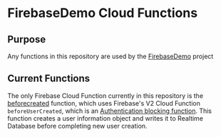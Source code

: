 # FirebaseDemo Cloud Functions

## Purpose
Any functions in this repository are used by the [FirebaseDemo](https://github.com/hmmelton/FirebaseDemo) project

## Current Functions
The only Firebase Cloud Function currently in this repository is the [beforecreated](https://github.com/hmmelton/FirebaseDemo-CloudFunctions/blob/main/functions/index.js#L10) function, which uses Firebase's V2 Cloud Function `beforeUserCreated`, which is an [Authentication blocking function](https://firebase.google.com/docs/functions/beta/auth-blocking-events). This function creates a user information object and writes it to Realtime Database before completing new user creation.